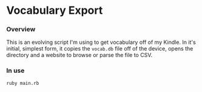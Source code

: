 # Vocabulary Export

### Overview
This is an evolving script I'm using to get vocabulary off of my Kindle. In it's initial, simplest form, it copies the `vocab.db` file off of the device, opens the directory and a website to browse or parse the file to CSV.

### In use
`ruby main.rb`
